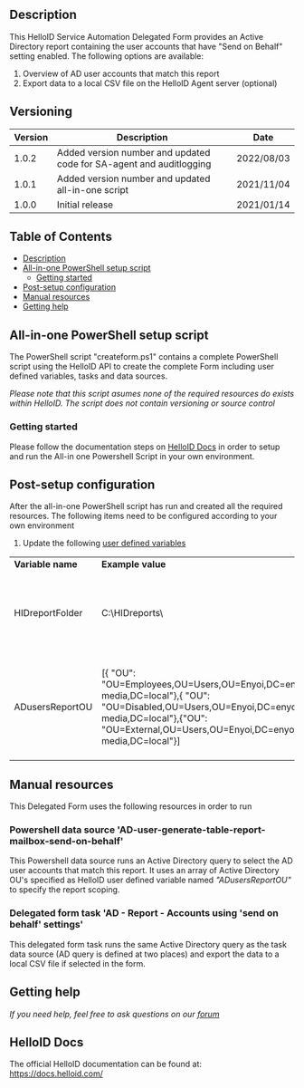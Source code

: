 <!-- Description -->
## Description
This HelloID Service Automation Delegated Form provides an Active Directory report containing the user accounts that have "Send on Behalf" setting enabled. The following options are available:
 1. Overview of AD user accounts that match this report
 2. Export data to a local CSV file on the HelloID Agent server (optional)


## Versioning
| Version | Description | Date |
| - | - | - |
| 1.0.2   | Added version number and updated code for SA-agent and auditlogging | 2022/08/03  |
| 1.0.1   | Added version number and updated all-in-one script | 2021/11/04  |
| 1.0.0   | Initial release | 2021/01/14  |

<!-- TABLE OF CONTENTS -->
## Table of Contents
* [Description](#description)
* [All-in-one PowerShell setup script](#all-in-one-powershell-setup-script)
  * [Getting started](#getting-started)
* [Post-setup configuration](#post-setup-configuration)
* [Manual resources](#manual-resources)
* [Getting help](#getting-help)


## All-in-one PowerShell setup script
The PowerShell script "createform.ps1" contains a complete PowerShell script using the HelloID API to create the complete Form including user defined variables, tasks and data sources. 

_Please note that this script asumes none of the required resources do exists within HelloID. The script does not contain versioning or source control_

### Getting started
Please follow the documentation steps on [HelloID Docs](https://docs.helloid.com/hc/en-us/articles/360017556559-Service-automation-GitHub-resources) in order to setup and run the All-in one Powershell Script in your own environment.
 

## Post-setup configuration
After the all-in-one PowerShell script has run and created all the required resources. The following items need to be configured according to your own environment
 1. Update the following [user defined variables](https://docs.helloid.com/hc/en-us/articles/360014169933-How-to-Create-and-Manage-User-Defined-Variables)
<table>
  <tr><td><strong>Variable name</strong></td><td><strong>Example value</strong></td><td><strong>Description</strong></td></tr>
  <tr><td>HIDreportFolder</td><td>C:\HIDreports\</td><td>Local folder on HelloID Agent server for exporting CSV reports</td></tr>
  <tr><td>ADusersReportOU</td><td>[{ "OU": "OU=Employees,OU=Users,OU=Enyoi,DC=enyoi-media,DC=local"},{ "OU": "OU=Disabled,OU=Users,OU=Enyoi,DC=enyoi-media,DC=local"},{"OU": "OU=External,OU=Users,OU=Enyoi,DC=enyoi-media,DC=local"}]</td><td>Array of Active Directory OUs for scoping shown AD user accounts in this report</td></tr>
</table>


## Manual resources
This Delegated Form uses the following resources in order to run

### Powershell data source 'AD-user-generate-table-report-mailbox-send-on-behalf'
This Powershell data source runs an Active Directory query to select the AD user accounts that match this report. It uses an array of Active Directory OU's specified as HelloID user defined variable named _"ADusersReportOU"_ to specify the report scoping.

### Delegated form task 'AD - Report - Accounts using 'send on behalf' settings'
This delegated form task runs the same Active Directory query as the task data source (AD query is defined at two places) and export the data to a local CSV file if selected in the form. 

## Getting help
_If you need help, feel free to ask questions on our [forum](https://forum.helloid.com/forum/helloid-connectors/service-automation/524-helloid-sa-active-directory-report-ad-accounts-with-send-on-behalf-enabled)_

## HelloID Docs
The official HelloID documentation can be found at: https://docs.helloid.com/
